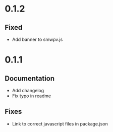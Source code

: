 # 0.1.2

## Fixed

- Add banner to smwpv.js

# 0.1.1

## Documentation

- Add changelog
- Fix typo in readme

## Fixes

- Link to correct javascript files in package.json

